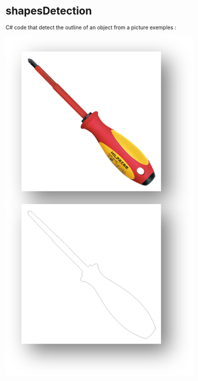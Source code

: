 # shapesDetection
C# code that detect the outline of an object from a picture
exemples :

![exemple 1](Image1.png)
